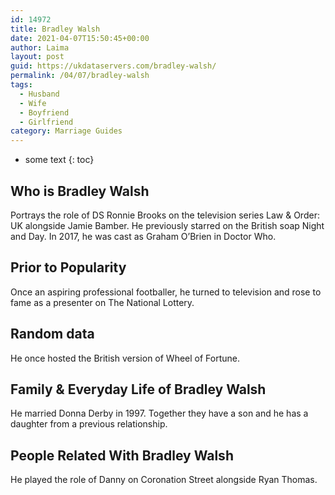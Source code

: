 ```yaml
---
id: 14972
title: Bradley Walsh
date: 2021-04-07T15:50:45+00:00
author: Laima
layout: post
guid: https://ukdataservers.com/bradley-walsh/
permalink: /04/07/bradley-walsh
tags:
  - Husband
  - Wife
  - Boyfriend
  - Girlfriend
category: Marriage Guides
---
```


* some text
{: toc}


## Who is Bradley Walsh
                  
                  
                  
Portrays the role of DS Ronnie Brooks on the television series Law & Order: UK alongside Jamie Bamber. He previously starred on the British soap Night and Day. In 2017, he was cast as Graham O&#8217;Brien in Doctor Who.
                  
              
            
              
            
                
                
                
## Prior to Popularity
                  
                  
                  
Once an aspiring professional footballer, he turned to television and rose to fame as a presenter on The National Lottery.
                  
              
            
              
            
                
                
                
## Random data
                  
                  
                  
He once hosted the British version of Wheel of Fortune.
                  
              
            
              
            
                
                
                
## Family & Everyday Life of Bradley Walsh
                  
                  
                  
He married Donna Derby in 1997. Together they have a son and he has a daughter from a previous relationship.
                  
              
            
              
            
                
                
                
## People Related With Bradley Walsh
                  
                  
                  
He played the role of Danny on Coronation Street alongside Ryan Thomas.
                  
              
            
              
            
                
              
            
              
              
            
            
              
            
          
          
          